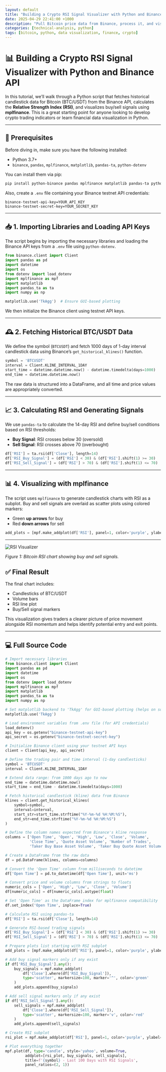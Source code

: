 ```yaml
---
layout: default
title: "Building a Crypto RSI Signal Visualizer with Python and Binance API"
date: 2025-04-29 22:41:00 +1000
description: "Pull Bitcoin price data from Binance, process it, and visualize the last 30 days of price action with a candlestick chart"
categories: [technical-analysis, python]
tags: [bitcoin, python, data visualization, finance, crypto]
---
```


# 📊 Building a Crypto RSI Signal Visualizer with Python and Binance API

In this tutorial, we’ll walk through a Python script that fetches historical candlestick data for Bitcoin (BTC/USDT) from the Binance API, calculates the **Relative Strength Index (RSI)**, and visualizes buy/sell signals using **mplfinance**. This is a great starting point for anyone looking to develop crypto trading indicators or learn financial data visualization in Python.

---

## 🔧 Prerequisites

Before diving in, make sure you have the following installed:

- Python 3.7+
- `binance`, `pandas`, `mplfinance`, `matplotlib`, `pandas-ta`, `python-dotenv`

You can install them via pip:

```bash
pip install python-binance pandas mplfinance matplotlib pandas-ta python-dotenv
```

Also, create a `.env` file containing your Binance testnet API credentials:

```
binance-testnet-api-key=YOUR_API_KEY
binance-testnet-secret-key=YOUR_SECRET_KEY
```

---

## 📥 1. Importing Libraries and Loading API Keys

The script begins by importing the necessary libraries and loading the Binance API keys from a `.env` file using `python-dotenv`.

```python
from binance.client import Client
import pandas as pd
import datetime
import os
from dotenv import load_dotenv
import mplfinance as mpf
import matplotlib
import pandas_ta as ta
import numpy as np

matplotlib.use('TkAgg')  # Ensure GUI-based plotting
```

We then initialize the Binance client using testnet API keys.

---

## 🕰️ 2. Fetching Historical BTC/USDT Data

We define the symbol (`BTCUSDT`) and fetch 1000 days of 1-day interval candlestick data using Binance’s `get_historical_klines()` function.

```python
symbol = 'BTCUSDT'
interval = Client.KLINE_INTERVAL_1DAY
start_time = datetime.datetime.now() - datetime.timedelta(days=1000)
end_time = datetime.datetime.now()
```

The raw data is structured into a DataFrame, and all time and price values are appropriately converted.

---

## 📈 3. Calculating RSI and Generating Signals

We use `pandas-ta` to calculate the 14-day RSI and define buy/sell conditions based on RSI thresholds:

- **Buy Signal**: RSI crosses below 30 (oversold)
- **Sell Signal**: RSI crosses above 70 (overbought)

```python
df['RSI'] = ta.rsi(df['Close'], length=14)
df['RSI_Buy_Signal'] = (df['RSI'] < 30) & (df['RSI'].shift(1) >= 30)
df['RSI_Sell_Signal'] = (df['RSI'] > 70) & (df['RSI'].shift(1) <= 70)
```

---

## 📊 4. Visualizing with mplfinance

The script uses `mplfinance` to generate candlestick charts with RSI as a subplot. Buy and sell signals are overlaid as scatter plots using colored markers:

- Green **up arrows** for buy
- Red **down arrows** for sell

```python
add_plots = [mpf.make_addplot(df['RSI'], panel=1, color='purple', ylabel='RSI')]
```

---

![RSI Visualizer](/images/2025-04-26-building-a-crypto-rsi-signal-visualizer-with-python-and-binance-api.png)

*Figure 1: Bitcoin RSI chart showing buy and sell signals.*


## ✅ Final Result

The final chart includes:

- Candlesticks of BTC/USDT
- Volume bars
- RSI line plot
- Buy/Sell signal markers

This visualization gives traders a clearer picture of price movement alongside RSI momentum and helps identify potential entry and exit points.

---

## 💻 Full Source Code

```python
# Import necessary libraries
from binance.client import Client
import pandas as pd
import datetime
import os
from dotenv import load_dotenv
import mplfinance as mpf
import matplotlib
import pandas_ta as ta
import numpy as np

# Set matplotlib backend to 'TkAgg' for GUI-based plotting (helps on some systems)
matplotlib.use('TkAgg')

# Load environment variables from .env file (for API credentials)
load_dotenv()
api_key = os.getenv("binance-testnet-api-key")
api_secret = os.getenv("binance-testnet-secret-key")

# Initialize Binance client using your testnet API keys
client = Client(api_key, api_secret)

# Define the trading pair and time interval (1-day candlesticks)
symbol = 'BTCUSDT'
interval = Client.KLINE_INTERVAL_1DAY

# Extend data range: from 1000 days ago to now
end_time = datetime.datetime.now()
start_time = end_time - datetime.timedelta(days=1000)

# Fetch historical candlestick (kline) data from Binance
klines = client.get_historical_klines(
    symbol=symbol,
    interval=interval,
    start_str=start_time.strftime("%Y-%m-%d %H:%M:%S"),
    end_str=end_time.strftime("%Y-%m-%d %H:%M:%S")
)

# Define the column names expected from Binance's kline response
columns = ['Open Time', 'Open', 'High', 'Low', 'Close', 'Volume',
           'Close Time', 'Quote Asset Volume', 'Number of Trades',
           'Taker Buy Base Asset Volume', 'Taker Buy Quote Asset Volume', 'Ignore']

# Create a DataFrame from the raw data
df = pd.DataFrame(klines, columns=columns)

# Convert the 'Open Time' column from milliseconds to datetime
df['Open Time'] = pd.to_datetime(df['Open Time'], unit='ms')

# Convert price and volume columns from strings to floats
numeric_cols = ['Open', 'High', 'Low', 'Close', 'Volume']
df[numeric_cols] = df[numeric_cols].astype(float)

# Set 'Open Time' as the DataFrame index for mplfinance compatibility
df.set_index('Open Time', inplace=True)

# Calculate RSI using pandas-ta
df['RSI'] = ta.rsi(df['Close'], length=14)

# Generate RSI-based trading signals
df['RSI_Buy_Signal'] = (df['RSI'] < 30) & (df['RSI'].shift(1) >= 30)
df['RSI_Sell_Signal'] = (df['RSI'] > 70) & (df['RSI'].shift(1) <= 70)

# Prepare plots list starting with RSI subplot
add_plots = [mpf.make_addplot(df['RSI'], panel=1, color='purple', ylabel='RSI')]

# Add buy signal markers only if any exist
if df['RSI_Buy_Signal'].any():
    buy_signals = mpf.make_addplot(
        df['Close'].where(df['RSI_Buy_Signal']),
        type='scatter', markersize=100, marker='^', color='green'
    )
    add_plots.append(buy_signals)

# Add sell signal markers only if any exist
if df['RSI_Sell_Signal'].any():
    sell_signals = mpf.make_addplot(
        df['Close'].where(df['RSI_Sell_Signal']),
        type='scatter', markersize=100, marker='v', color='red'
    )
    add_plots.append(sell_signals)

# Create RSI subplot
rsi_plot = mpf.make_addplot(df['RSI'], panel=1, color='purple', ylabel='RSI')

# Plot everything together
mpf.plot(df, type='candle', style='yahoo', volume=True,
         addplot=[rsi_plot, buy_signals, sell_signals],
         title=f'{symbol} - Last 100 Days with RSI Signals',
         panel_ratios=(2, 1))
```

